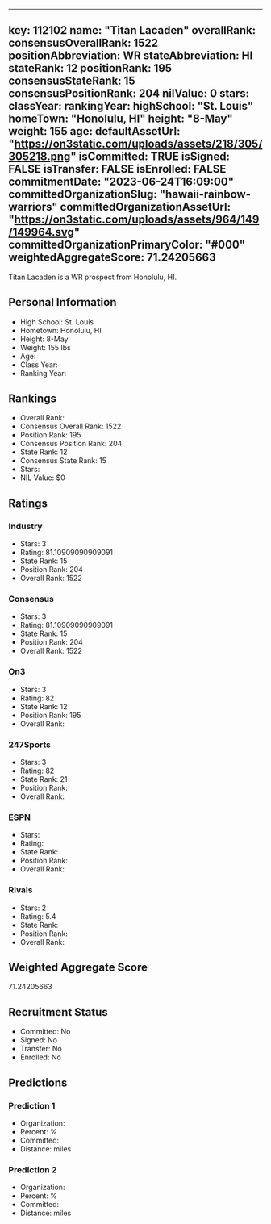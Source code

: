 ---
  key: 112102
  name: "Titan Lacaden"
  overallRank: 
  consensusOverallRank: 1522
  positionAbbreviation: WR
  stateAbbreviation: HI
  stateRank: 12
  positionRank: 195
  consensusStateRank: 15
  consensusPositionRank: 204
  nilValue: 0
  stars: 
  classYear: 
  rankingYear: 
  highSchool: "St. Louis"
  homeTown: "Honolulu, HI"
  height: "8-May"
  weight: 155
  age: 
  defaultAssetUrl: "https://on3static.com/uploads/assets/218/305/305218.png"
  isCommitted: TRUE
  isSigned: FALSE
  isTransfer: FALSE
  isEnrolled: FALSE
  commitmentDate: "2023-06-24T16:09:00"
  committedOrganizationSlug: "hawaii-rainbow-warriors"
  committedOrganizationAssetUrl: "https://on3static.com/uploads/assets/964/149/149964.svg"
  committedOrganizationPrimaryColor: "#000"
  weightedAggregateScore: 71.24205663
  ---
  
  Titan Lacaden is a WR prospect from Honolulu, HI.
  
  ## Personal Information
  - High School: St. Louis
  - Hometown: Honolulu, HI
  - Height: 8-May
  - Weight: 155 lbs
  - Age: 
  - Class Year: 
  - Ranking Year: 
  
  ## Rankings
  - Overall Rank: 
  - Consensus Overall Rank: 1522
  - Position Rank: 195
  - Consensus Position Rank: 204
  - State Rank: 12
  - Consensus State Rank: 15
  - Stars: 
  - NIL Value: $0
  
  ## Ratings
  
  ### Industry
  - Stars: 3
  - Rating: 81.10909090909091
  - State Rank: 15
  - Position Rank: 204
  - Overall Rank: 1522
  
  ### Consensus
  - Stars: 3
  - Rating: 81.10909090909091
  - State Rank: 15
  - Position Rank: 204
  - Overall Rank: 1522
  
  ### On3
  - Stars: 3
  - Rating: 82
  - State Rank: 12
  - Position Rank: 195
  - Overall Rank: 
  
  ### 247Sports
  - Stars: 3
  - Rating: 82
  - State Rank: 21
  - Position Rank: 
  - Overall Rank: 
  
  ### ESPN
  - Stars: 
  - Rating: 
  - State Rank: 
  - Position Rank: 
  - Overall Rank: 
  
  ### Rivals
  - Stars: 2
  - Rating: 5.4
  - State Rank: 
  - Position Rank: 
  - Overall Rank: 
  
  ## Weighted Aggregate Score
  71.24205663
  
  ## Recruitment Status
  - Committed: No
  - Signed: No
  - Transfer: No
  - Enrolled: No
  
  
  
  ## Predictions
  
  ### Prediction 1
  - Organization: 
  - Percent: %
  - Committed: 
  - Distance:  miles
  
  ### Prediction 2
  - Organization: 
  - Percent: %
  - Committed: 
  - Distance:  miles
  